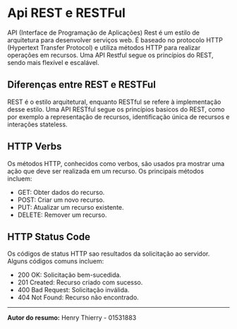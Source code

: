 # Api REST e RESTFul

API (Interface de Programação de Aplicações) Rest é um estilo de arquitetura para desenvolver serviços web. É baseado no protocolo HTTP (Hypertext Transfer Protocol) e utiliza métodos HTTP para realizar operações em recursos. Uma API Restful segue os princípios do REST, sendo mais flexível e escalável.

## Diferenças entre REST e RESTFul

REST é o estilo arquitetural, enquanto RESTful se refere à implementação desse estilo. Uma API RESTful segue os princípios basicos do REST, como por exemplo a representação de recursos, identificação única de recursos e interações stateless.

## HTTP Verbs

Os métodos HTTP, conhecidos como verbos, são usados pra mostrar uma ação que deve ser realizada em um recurso. Os principais métodos incluem:
- GET: Obter dados do recurso.
- POST: Criar um novo recurso.
- PUT: Atualizar um recurso existente.
- DELETE: Remover um recurso.

## HTTP Status Code

Os códigos de status HTTP sao resultados da solicitação ao servidor. Alguns códigos comuns incluem:
- 200 OK: Solicitação bem-sucedida.
- 201 Created: Recurso criado com sucesso.
- 400 Bad Request: Solicitação inválida.
- 404 Not Found: Recurso não encontrado.

---

**Autor do resumo:** Henry Thierry - 01531883
